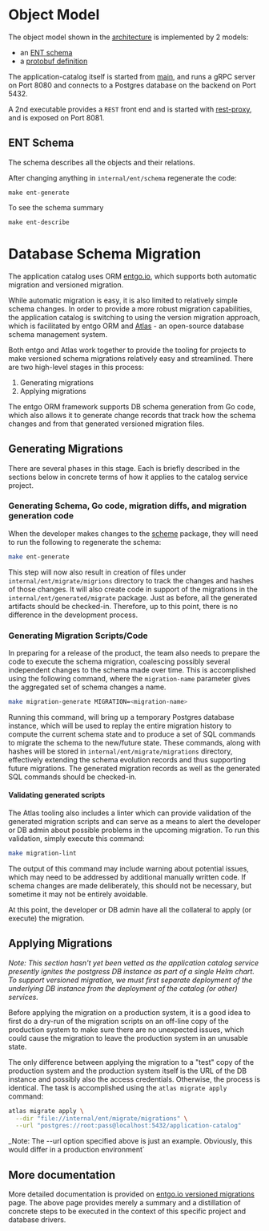 <!---
  SPDX-FileCopyrightText: (C) 2025 Intel Corporation
  SPDX-License-Identifier: Apache-2.0
-->
# Object Model
The object model shown in the [architecture](architecture.md) is implemented by 2 models:

* an [ENT schema](../internal/ent/schema)
* a [protobuf definition](../api/catalog/v3/resources.proto)

The application-catalog itself is started from [main](../cmd/application-catalog/application-catalog.go), and runs a gRPC server on Port 8080
and connects to a Postgres database on the backend on Port 5432.

A 2nd executable provides a `REST` front end and is started with [rest-proxy](../cmd/rest-proxy/rest-proxy.go), and
is exposed on Port 8081.

## ENT Schema
The schema describes all the objects and their relations.

After changing anything in `internal/ent/schema` regenerate the code:
```shell
make ent-generate
```

To see the schema summary
```shell
make ent-describe
```

# Database Schema Migration

The application catalog uses ORM [entgo.io], which supports both automatic migration and versioned migration.

While automatic migration is easy, it is also limited to relatively simple schema changes. In order to provide
a more robust migration capabilities, the application catalog is switching to using the version migration approach, which
is facilitated by entgo ORM and [Atlas] - an open-source database schema management system.

Both entgo and Atlas work together to provide the tooling for projects to make versioned schema migrations 
relatively easy and streamlined. There are two high-level stages in this process:

1) Generating migrations
2) Applying migrations

The entgo ORM framework supports DB schema generation from Go code, which also allows it to generate 
change records that track how the schema changes and from that generated versioned migration files.

## Generating Migrations
There are several phases in this stage. Each is briefly described in the sections below in concrete terms of
how it applies to the catalog service project.

### Generating Schema, Go code, migration diffs, and migration generation code
When the developer makes changes to the [scheme](../internal/ent/schema) package, they will need to run the following to regenerate
the schema:
```bash
make ent-generate
```

This step will now also result in creation of files under `internal/ent/migrate/migrions`
directory to track the changes and hashes of those changes. It will also create code in support of the migrations 
in the `internal/ent/generated/migrate` package. Just as before, all the generated artifacts should be checked-in.
Therefore, up to this point, there is no difference in the development process.

### Generating Migration Scripts/Code

In preparing for a release of the product, the team also needs to prepare the code to execute the schema migration,
coalescing possibly several independent changes to the schema made over time. This is accomplished using the following
command,  where the `migration-name` parameter gives the aggregated set of schema changes a name.
```bash
make migration-generate MIGRATION=<migration-name>
```

Running this command, will bring up a temporary Postgres database instance, which will be used to replay the
entire migration history to compute the current schema state and to produce a set of SQL commands to migrate the schema
to the new/future state. These commands, along with hashes will be stored in `internal/ent/migrate/migrations` directory,
effectively extending the schema evolution records and thus supporting future migrations. The generated migration
records as well as the generated SQL commands should be checked-in.

#### Validating generated scripts

The Atlas tooling also includes a linter which can provide validation of the generated migration scripts and
can serve as a means to alert the developer or DB admin about possible problems in the upcoming migration.
To run this validation, simply execute this command:
```bash
make migration-lint
```
The output of this command may include warning about potential issues, which may need to be addressed by
additional manually written code. If schema changes are made deliberately, this should not be necessary, but sometime
it may not be entirely avoidable.

At this point, the developer or DB admin have all the collateral to apply (or execute) the migration.

## Applying Migrations

_Note: This section hasn't yet been vetted as the application catalog service presently ignites the postgress
DB instance as part of a single Helm chart. To support versioned migration, we must first separate deployment
of the underlying DB instance from the deployment of the catalog (or other) services._

Before applying the migration on a production system, it is a good idea to first do a dry-run of the migration
scripts on an off-line copy of the production system to make sure there are no unexpected issues, which could
cause the migration to leave the production system in an unusable state.

The only difference between applying the migration to a "test" copy of the production system and the production
system itself is the URL of the DB instance and possibly also the access credentials. Otherwise, the process
is identical. The task is accomplished using the `atlas migrate apply` command:

```bash
atlas migrate apply \
  --dir "file://internal/ent/migrate/migrations" \
  --url "postgres://root:pass@localhost:5432/application-catalog"
```

_Note: The --url option specified above is just an example. Obviously, this would differ in a production environment`

## More documentation

More detailed documentation is provided on [entgo.io versioned migrations] page. The above page provides merely a summary and a distillation 
of concrete steps to be executed in the context of this specific project and database drivers.


[entgo.io]: https://entgo.io/docs/versioned-migrations/
[Atlas]: https://atlasgo.io/getting-started/
[Postgres]: https://www.postgresql.org/
[entgo.io versioned migrations]: https://entgo.io/docs/versioned-migrations/

